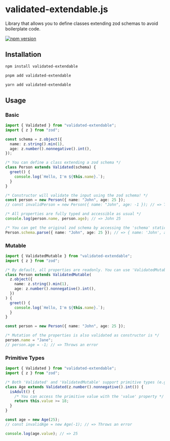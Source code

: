 # validated-extendable.js

Library that allows you to define classes extending zod schemas to avoid boilerplate code.

[![npm version](https://badge.fury.io/js/validated-extendable.svg)](https://badge.fury.io/js/validated-extendable)

## Installation

```bash
npm install validated-extendable
```

```bash
pnpm add validated-extendable
```

```bash
yarn add validated-extendable
```

## Usage

### Basic

```typescript
import { Validated } from "validated-extendable";
import { z } from "zod";

const schema = z.object({
  name: z.string().min(1),
  age: z.number().nonnegative().int(),
});

/* You can define a class extending a zod schema */
class Person extends Validated(schema) {
  greet() {
    console.log(`Hello, I'm ${this.name}.`);
  }
}

/* Constructor will validate the input using the zod schema! */
const person = new Person({ name: "John", age: 25 });
// const invalidPerson = new Person({ name: "John", age: -1 }); // => Throws an error

/* All properties are fully typed and accessible as usual */
console.log(person.name, person.age); // => John 25

/* You can get the original zod schema by accessing the 'schema' static property */
Person.schema.parse({ name: "John", age: 25 }); // => { name: 'John', age: 25 }
```

### Mutable

```typescript
import { ValidatedMutable } from "validated-extendable";
import { z } from "zod";

/* By default, all properties are readonly. You can use 'ValidatedMutable' instead of 'Validated' to make them mutable */
class Person extends ValidatedMutable(
  z.object({
    name: z.string().min(1),
    age: z.number().nonnegative().int(),
  })
) {
  greet() {
    console.log(`Hello, I'm ${this.name}.`);
  }
}

const person = new Person({ name: "John", age: 25 });

/* Mutation of the properties is also validated as constructor is */
person.name = "Jane";
// person.age = -1; // => Throws an error
```

### Primitive Types

```typescript
import { Validated } from "validated-extendable";
import { z } from "zod";

/* Both 'Validated' and 'ValidatedMutable' support primitive types (e.g. z.string(), z.number(), z.boolean(), ...) */
class Age extends Validated(z.number().nonnegative().int()) {
  isAdult() {
    /* You can access the primitive value with the 'value' property */
    return this.value >= 18;
  }
}

const age = new Age(25);
// const invalidAge = new Age(-1); // => Throws an error

console.log(age.value); // => 25
```
